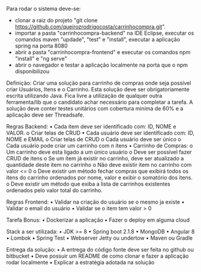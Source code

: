 Para rodar o sistema deve-se:
- clonar a raiz do projeto "git clone https://github.com/queirozrodrigocosta/carrinhocompra.git".
- importar a pasta "carrinhocompra-backend" na IDE Eclipse, executar os comandos maven "updade", "test" e "install", executar a aplicação spring na porta 8080
- abrir a pasta "carrinhocompra-frontend" e executar os comandos npm "install" e "ng serve"
- abrir o navegador e testar a aplicação localmente na porta que o npm disponibilizou

Definição:
Criar uma solução para carrinho de compras onde seja possível criar Usuários, Itens e o Carrinho.
Esta solução deve ser obrigatoriamente escrita utilizando Java. Fica livre a utilização de qualquer outra
ferramenta/lib que o candidato achar necessário para completar a tarefa. A solução deve conter testes
unitários com cobertura minima de 60% e a aplicação deve ser Threadsafe.

Regras Backend:
• Cada ítem deve ser identificado com: ID, NOME e VALOR.
o Criar telas de CRUD
• Cada usuário deve ser identificado com: ID, NOME e EMAIL
o Criar telas de CRUD
o Cada usuário deve ser único
o Cada usuário pode criar um carrinho com n itens
• Carrinho de Compras:
o Um carrinho deve esta ligado a um único usuário
o Deve ser possível fazer CRUD de itens
o Se um ítem já existir no carrinho, deve ser atualizado a quantidade deste item no carrinho
o Não deve existir ítem no carrinho com valor <= 0
o Deve existir um método fechar compras que exibirá todos os itens do carrinho ordenados
por nome, valor e exibir o somatório dos itens.
o Deve existir um método que exiba a lista de carrinhos existentes ordenados pelo valor
total do carrinho.

Regras Frontend:
• Validar na criação do usuário se o mesmo ja existe
• Validar o email do usuário
• Validar se o item tem valor > 0

Tarefa Bonus:
• Dockerizar a aplicação
• Fazer o deploy em alguma cloud

Stack a ser utilizada:
• JDK >= 8
• Spring boot 2.1.8
• MongoDB
• Angular 8
• Lombok
• Spring Test
• Webserver Jetty ou undertow
• Maven ou Gradle

Entrega da solução:
• A entrega do código fonte deve ser feita no github ou bitbucket
• Deve possuir um README de como clonar e fazer a aplicação rodar localmente
• Explicar a estratégia adotada na solução
